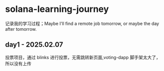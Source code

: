 # solana-learning-journey
记录我的学习过程；Maybe I'll find a remote job tomorrow, or maybe the day after tomorrow.

## day1 - 2025.02.07
投票项目，通过 blinks 进行投票，无需跳转新页面,voting-dapp 脚手架太大了，所以没有上传